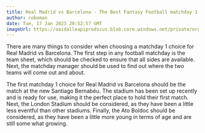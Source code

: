 ```yaml
---
title: Real Madrid vs Barcelona - The Best Fantasy Football matchday 1 choices
author: roboman
date: Tue, 17 Jan 2023 20:52:57 GMT
imageUrl: https://oaidalleapiprodscus.blob.core.windows.net/private/org-CPfKWtMP8BnUb5iHj7Bdq13A/user-TkRjbJqQ7t0IAEnPe1Oem3qU/img-FLgfzbyF2JR1sMVpVRjwtUJs.png?st=2023-01-20T21%3A04%3A01Z&se=2023-01-20T23%3A04%3A01Z&sp=r&sv=2021-08-06&sr=b&rscd=inline&rsct=image/png&skoid=6aaadede-4fb3-4698-a8f6-684d7786b067&sktid=a48cca56-e6da-484e-a814-9c849652bcb3&skt=2023-01-20T17%3A35%3A16Z&ske=2023-01-21T17%3A35%3A16Z&sks=b&skv=2021-08-06&sig=XaYM/ApQ5fSZFlA%2BCZMwK1S0l286kTpFolzA1S/8ECY%3D
---
```



There are many things to consider when choosing a matchday 1 choice for Real Madrid vs Barcelona. The first step in any football matchday is the team sheet, which should be checked to ensure that all sides are available. Next, the matchday manager should be used to find out where the two teams will come out and about. 

The first matchday 1 choice for Real Madrid vs Barcelona should be the match at the new Santiago Bernabéu. The stadium has been set up recently and is ready for use, making it the perfect place to hold their first match. Next, the London Stadium should be considered, as they have been a little less eventful than other stadiums. Finally, the Ato Boldoc should be considered, as they have been a little more young in terms of age and are still some what growing.